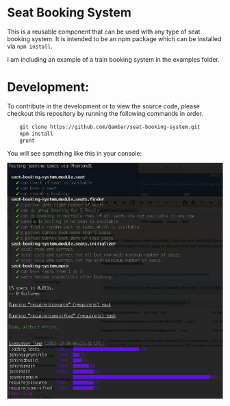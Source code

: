 # Seat Booking System
This is a reusable component that can be used with any type of seat booking system.
It is intended to be an npm package which can be installed via `npm install`.

I am including an example of a train booking system in the examples folder.

# Development:

To contribute in the development or to view the source code, please
checkout this repository by running the following commands in order.

```
    git clone https://github.com/Qambar/seat-booking-system.git
    npm install
    grunt
```
You will see something like this in your console:


![Screenshot of console](console-screenshot.png)

